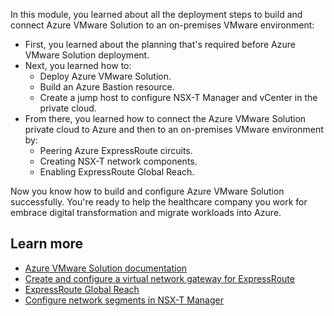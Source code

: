 In this module, you learned about all the deployment steps to build and connect Azure VMware Solution to an on-premises VMware environment:

- First, you learned about the planning that's required before Azure VMware Solution deployment.
- Next, you learned how to:
  - Deploy Azure VMware Solution.
  - Build an Azure Bastion resource.
  - Create a jump host to configure NSX-T Manager and vCenter in the private cloud.
- From there, you learned how to connect the Azure VMware Solution private cloud to Azure and then to an on-premises VMware environment by:
  - Peering Azure ExpressRoute circuits.
  - Creating NSX-T network components.
  - Enabling ExpressRoute Global Reach.

Now you know how to build and configure Azure VMware Solution successfully. You're ready to help the healthcare company you work for embrace digital transformation and migrate workloads into Azure.

## Learn more

- [Azure VMware Solution documentation](/azure/azure-vmware/)
- [Create and configure a virtual network gateway for ExpressRoute](/azure/expressroute/expressroute-howto-add-gateway-portal-resource-manager)
- [ExpressRoute Global Reach](/azure/expressroute/expressroute-global-reach)
- [Configure network segments in NSX-T Manager](/azure/azure-vmware/tutorial-nsx-t-network-segment)